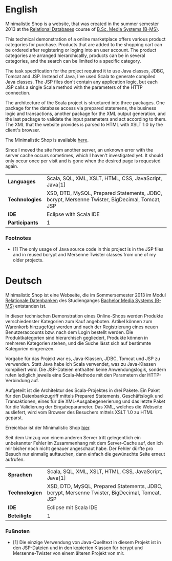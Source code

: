 # English

Minimalistic Shop is a website, that was created in the summer semester 2013 at the [Relational Databases](https://rcl.blackpinguin.de/haw/bms/13ss/RDB/) course of [B.Sc. Media Systems (B-MS)](https://rcl.blackpinguin.de/haw/bms/).

This technical demonstration of a online marketplace offers various product categories for purchase. Products that are added to the shopping cart can be ordered after registering or loging into an user account. The product categories are arranged hierarchicallly, products can be in several categories, and the search can be limited to a specific category.

The task specification for the project required it to use Java classes, JDBC, Tomcat and JSP. Instead of Java, I've used Scala to generate compiled Java classes. The JSP files don't contain any application logic, but each JSP calls a single Scala method with the parameters of the HTTP connection.

The architecture of the Scala project is structured into three packages. One package for the database access via prepared statemens, the business logic and transactions, another package for the XML output generation, and the last package to validate the input parameters and act according to them. The XML that the website provides is parsed to HTML with XSLT 1.0 by the client's browser.

The Minimalistic Shop is available [here](https://rdb.blackpinguin.de/).

Since I moved the site from another server, an unknown error with the server cache occurs sometimes, which I haven't investigated yet. It should only occur once per visit and is gone when the desired page is requested again.

|                  |                                                                                               |
| ---------------- | --------------------------------------------------------------------------------------------- |
| __Languages__    | Scala, SQL, XML, XSLT, HTML, CSS, JavaScript, Java[1]                                         |
| __Technologies__ | XSD, DTD, MySQL, Prepared Statements, JDBC, bcrypt, Mersenne Twister, BigDecimal, Tomcat, JSP |
| __IDE__          | Eclipse with Scala IDE                                                                        |
| __Participants__ | 1                                                                                             |

### Footnotes

- [1]	The only usage of Java source code in this project is in the JSP files and in reused bcrypt and Mersenne Twister classes from one of my older projects.

# Deutsch

Minimalistic Shop ist eine Webseite, die im Sommersemester 2013 im Modul [Relationale Datenbanken](https://rcl.blackpinguin.de/haw/bms/13ss/RDB?lang=de) des Studienganges [Bachelor Media Systems (B-MS)](https://rcl.blackpinguin.de/haw/bms/?lang=de) entstanden ist.

In dieser technischen Demonstration eines Online-Shops werden Produkte verschiedenster Kategorien zum Kauf angeboten. Artikel können zum Warenkorb hinzugefügt werden und nach der Registrierung eines neuen Benutzeraccounts bzw. nach dem Login bestellt werden. Die Produktkategorien sind hierarchisch gegliedert, Produkte können in mehreren Kategorien stehen, und die Suche lässt sich auf bestimmte Kategorien eingrenzen.

Vorgabe für das Projekt war es, Java-Klassen, JDBC, Tomcat und JSP zu verwenden. Statt Java habe ich Scala verwendet, was zu Java-Klassen kompiliert wird. Die JSP-Dateien enthalten keine Anwendungslogik, sondern rufen lediglich jeweils eine Scala-Methode mit den Parametern der HTTP-Verbindung auf.

Aufgeteilt ist die Architektur des Scala-Projektes in drei Pakete. Ein Paket für den Datenbankzugriff mittels Prepared Statements, Geschäftslogik und Transaktionen, eines für die XML-Ausgabegenerierung und das letzte Paket für die Validierung der Eingabeparameter. Das XML, welches die Webseite ausliefert, wird vom Browser des Besuchers mittels XSLT 1.0 zu HTML geparst.

Erreichbar ist der Minimalistic Shop [hier](https://rdb.blackpinguin.de/).

Seit dem Umzug von einem anderen Server tritt gelegentlich ein unbekannter Fehler im Zusammenhang mit dem Server-Cache auf, den ich mir bisher noch nicht genauer angeschaut habe. Der Fehler dürfte pro Besuch nur einmalig auftauchen, dann einfach die gewünschte Seite erneut aufrufen.

|                  |                                                                                               |
| ---------------- | --------------------------------------------------------------------------------------------- |
| __Sprachen__     | Scala, SQL, XML, XSLT, HTML, CSS, JavaScript, Java[1]                                         |
| __Technologien__ | XSD, DTD, MySQL, Prepared Statements, JDBC, bcrypt, Mersenne Twister, BigDecimal, Tomcat, JSP |
| __IDE__          | Eclipse mit Scala IDE                                                                         |
| __Beteiligte__   | 1                                                                                             |

### Fußnoten

- [1]	Die einzige Verwendung von Java-Quelltext in diesem Projekt ist in den JSP-Dateien und in den kopierten Klassen für bcrypt und Mersenne-Twister von einem älteren Projekt von mir.
